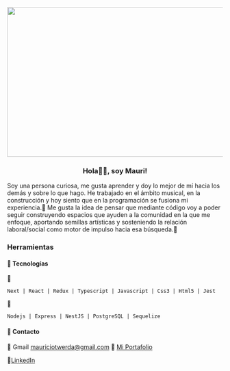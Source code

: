 <div align='center'>
  <img src='https://github.com/dronM27/dronM27/blob/main/images/espiral_estrellas.jpg' width='850px' height='350px' /> 
  <!---  
  <img src='https://github.com/dronM27/dronM27/blob/main/images/luna_mar.jpg' width='850px' height='400px' /> 
  <img src='https://github.com/dronM27/dronM27/blob/main/images/lago_monta%C3%B1as.jpg' width='850px' height='400px' />
  <img src='https://github.com/dronM27/dronM27/blob/main/images/mar_monta%C3%B1as.jpg' width='850px' height='400px' /> 
-->
</div>
<h3 align='center'>
  Hola👋🏼, soy Mauri!
</h3>
<p>
  Soy una persona curiosa, me gusta aprender y doy lo mejor de mí hacia los demás y sobre lo que hago. He trabajado en el ámbito musical, en la construcción y hoy siento que en la programación se fusiona mi experiencia.🧬
  Me gusta la idea de pensar que mediante código voy a poder seguir construyendo espacios que ayuden a la comunidad en la que me enfoque, aportando semillas artísticas y sosteniendo la relación laboral/social como motor de impulso hacia esa búsqueda.🔑
</p>

### Herramientas
#### 📢 Tecnologías
 🎨
```
Next | React | Redux | Typescript | Javascript | Css3 | Html5 | Jest
```
🧱
```
Nodejs | Express | NestJS | PostgreSQL | Sequelize
```

#### 🔭 **Contacto**

🔎 Gmail mauriciotwerda@gmail.com
🔎 [Mi Portafolio](https://mauritwerda.vercel.app/)

🔎[LinkedIn](https://www.linkedin.com/in/mauricio-twerda-musdev/)

